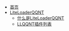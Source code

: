 * [首页](/)
* [LiteLoaderQQNT](/LLQQNT/index)
  - [什么是LiteLoaderQQNT](LLQQNT/什么是LiteLoaderQQNT.md)
  - [LLQQNT插件列表](LLQQNT/plugin_list.md)